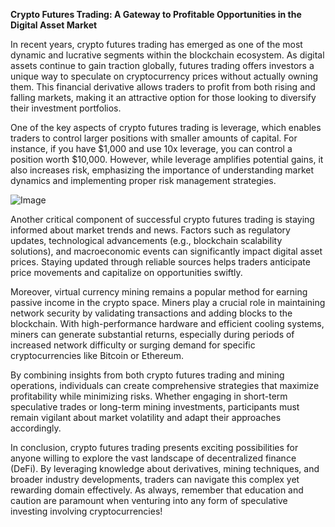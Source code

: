 **Crypto Futures Trading: A Gateway to Profitable Opportunities in the Digital Asset Market**

In recent years, crypto futures trading has emerged as one of the most dynamic and lucrative segments within the blockchain ecosystem. As digital assets continue to gain traction globally, futures trading offers investors a unique way to speculate on cryptocurrency prices without actually owning them. This financial derivative allows traders to profit from both rising and falling markets, making it an attractive option for those looking to diversify their investment portfolios.

One of the key aspects of crypto futures trading is leverage, which enables traders to control larger positions with smaller amounts of capital. For instance, if you have $1,000 and use 10x leverage, you can control a position worth $10,000. However, while leverage amplifies potential gains, it also increases risk, emphasizing the importance of understanding market dynamics and implementing proper risk management strategies.

![Image](https://github.com/user-attachments/assets/31692037-0104-4703-abd1-696b6a7dd41b)

Another critical component of successful crypto futures trading is staying informed about market trends and news. Factors such as regulatory updates, technological advancements (e.g., blockchain scalability solutions), and macroeconomic events can significantly impact digital asset prices. Staying updated through reliable sources helps traders anticipate price movements and capitalize on opportunities swiftly.

Moreover, virtual currency mining remains a popular method for earning passive income in the crypto space. Miners play a crucial role in maintaining network security by validating transactions and adding blocks to the blockchain. With high-performance hardware and efficient cooling systems, miners can generate substantial returns, especially during periods of increased network difficulty or surging demand for specific cryptocurrencies like Bitcoin or Ethereum.

By combining insights from both crypto futures trading and mining operations, individuals can create comprehensive strategies that maximize profitability while minimizing risks. Whether engaging in short-term speculative trades or long-term mining investments, participants must remain vigilant about market volatility and adapt their approaches accordingly.

In conclusion, crypto futures trading presents exciting possibilities for anyone willing to explore the vast landscape of decentralized finance (DeFi). By leveraging knowledge about derivatives, mining techniques, and broader industry developments, traders can navigate this complex yet rewarding domain effectively. As always, remember that education and caution are paramount when venturing into any form of speculative investing involving cryptocurrencies!